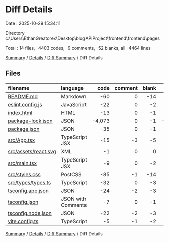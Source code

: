 # Diff Details

Date : 2025-10-29 15:34:11

Directory c:\\Users\\EthanGreatorex\\Desktop\\blogAPIProject\\frontend\\frontend\\pages

Total : 14 files,  -4403 codes, -9 comments, -52 blanks, all -4464 lines

[Summary](results.md) / [Details](details.md) / [Diff Summary](diff.md) / Diff Details

## Files
| filename | language | code | comment | blank | total |
| :--- | :--- | ---: | ---: | ---: | ---: |
| [README.md](/README.md) | Markdown | -60 | 0 | -14 | -74 |
| [eslint.config.js](/eslint.config.js) | JavaScript | -22 | 0 | -2 | -24 |
| [index.html](/index.html) | HTML | -13 | 0 | -1 | -14 |
| [package-lock.json](/package-lock.json) | JSON | -4,073 | 0 | -1 | -4,074 |
| [package.json](/package.json) | JSON | -35 | 0 | -1 | -36 |
| [src/App.tsx](/src/App.tsx) | TypeScript JSX | -15 | -3 | -5 | -23 |
| [src/assets/react.svg](/src/assets/react.svg) | XML | -1 | 0 | 0 | -1 |
| [src/main.tsx](/src/main.tsx) | TypeScript JSX | -9 | 0 | -2 | -11 |
| [src/styles.css](/src/styles.css) | PostCSS | -85 | -1 | -14 | -100 |
| [src/types/types.ts](/src/types/types.ts) | TypeScript | -32 | 0 | -3 | -35 |
| [tsconfig.app.json](/tsconfig.app.json) | JSON | -24 | -2 | -3 | -29 |
| [tsconfig.json](/tsconfig.json) | JSON with Comments | -7 | 0 | -1 | -8 |
| [tsconfig.node.json](/tsconfig.node.json) | JSON | -22 | -2 | -3 | -27 |
| [vite.config.ts](/vite.config.ts) | TypeScript | -5 | -1 | -2 | -8 |

[Summary](results.md) / [Details](details.md) / [Diff Summary](diff.md) / Diff Details